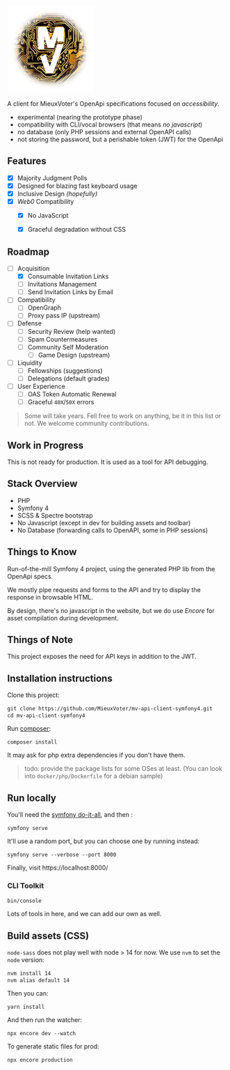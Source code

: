 
![MieuxVoter](./public/mv-logo.png)

A client for MieuxVoter's OpenApi specifications focused on _accessibility_.

- experimental (nearing the prototype phase)
- compatibility with CLI/vocal browsers (that means _no javascript_)
- no database (only PHP sessions and external OpenAPI calls)
- not storing the password, but a perishable token (JWT) for the OpenApi


## Features

- [x] Majority Judgment Polls
- [x] Designed for blazing fast keyboard usage
- [x] Inclusive Design _(hopefully)_
- [x] _Web0_ Compatibility
    - [x] No JavaScript
    - [x] Graceful degradation without CSS


## Roadmap

- [ ] Acquisition
    - [x] Consumable Invitation Links
    - [ ] Invitations Management
    - [ ] Send Invitation Links by Email
- [ ] Compatibility
    - [ ] OpenGraph
    - [ ] Proxy pass IP (upstream)
- [ ] Defense
    - [ ] Security Review (help wanted)
    - [ ] Spam Countermeasures
    - [ ] Community Self Moderation
        - [ ] Game Design (upstream)
- [ ] Liquidity
    - [ ] Fellowships (suggestions)
    - [ ] Delegations (default grades)
- [ ] User Experience
    - [ ] OAS Token Automatic Renewal
    - [ ] Graceful `40X`/`50X` errors

> Some will take years.  Fell free to work on anything, be it in this list or not.
> We welcome community contributions.

## Work in Progress

This is not ready for production.
It is used as a tool for API debugging.


## Stack Overview

- PHP
- Symfony 4
- SCSS & Spectre bootstrap
- No Javascript (except in dev for building assets and toolbar)
- No Database (forwarding calls to OpenAPI, some in PHP sessions)


## Things to Know

Run-of-the-mill Symfony 4 project,
using the generated PHP lib from the OpenApi specs.

We mostly pipe requests and forms to the API and try to display the response in browsable HTML.

By design, there's no javascript in the website, but we do use _Encore_ for asset compilation during development.


## Things of Note

This project exposes the need for API keys in addition to the JWT.


## Installation instructions

Clone this project:

```shell script
git clone https://github.com/MieuxVoter/mv-api-client-symfony4.git
cd mv-api-client-symfony4
```

Run [composer](https://getcomposer.org/):

```shell script
composer install
```

It may ask for php extra dependencies if you don't have them.

> todo: provide the package lists for some OSes at least.
> (You can look into `docker/php/Dockerfile` for a debian sample)


## Run locally

You'll need the [symfony do-it-all](https://symfony.com/download), and then :
```shell script
symfony serve
```

It'll use a random port, but you can choose one by running instead: 

```shell script
symfony serve --verbose --port 8000
```

Finally, visit https://localhost:8000/


### CLI Toolkit

```shell script
bin/console
```

Lots of tools in here, and we can add our own as well.


## Build assets (CSS)

`node-sass` does not play well with node > 14 for now.
We use `nvm` to set the `node` version:

    nvm install 14
    nvm alias default 14

Then you can:

    yarn install

And then run the watcher:

    npx encore dev --watch

To generate static files for prod:

    npx encore production
